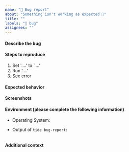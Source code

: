 ```yaml
---
name: "🐛 Bug report"
about: "Something isn't working as expected 🤔"
title: ""
labels: "🐛 bug"
assignees: ""
---
```


#### Describe the bug

<!-- A clear and concise description of what the bug is. -->

#### Steps to reproduce

1. Set '....' to '....'
2. Run '....'
3. See error

#### Expected behavior

<!-- A clear and concise description of what you expected to happen. -->

#### Screenshots

<!-- If applicable, add screenshots to help explain your problem. -->

#### Environment (please complete the following information)

- Operating System: <!-- e.g. Ubuntu 20.04 -->
- Output of `tide bug-report`: <!-- In the code block below -->

  ```console

  ```

#### Additional context

<!-- Add any other context about the problem here. -->
